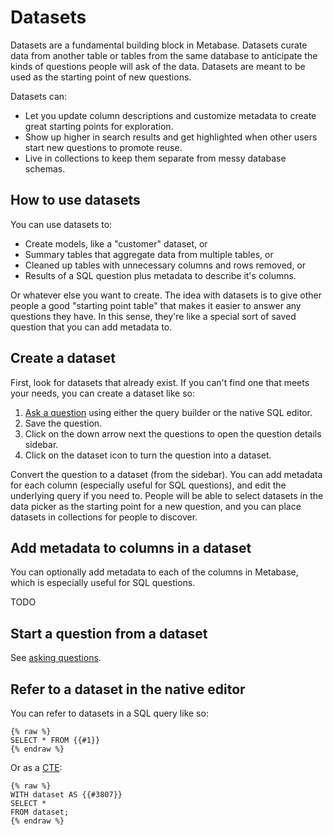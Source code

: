 # Datasets

Datasets are a fundamental building block in Metabase. Datasets curate data from another table or tables from the same database to anticipate the kinds of questions people will ask of the data. Datasets are meant to be used as the starting point of new questions.

Datasets can:

- Let you update column descriptions and customize metadata to create great starting points for exploration.
- Show up higher in search results and get highlighted when other users start new questions to promote reuse.
- Live in collections to keep them separate from messy database schemas.

## How to use datasets

You can use datasets to:

- Create models, like a "customer" dataset, or 
- Summary tables that aggregate data from multiple tables, or
- Cleaned up tables with unnecessary columns and rows removed, or
- Results of a SQL question plus metadata to describe it's columns.

Or whatever else you want to create. The idea with datasets is to give other people a good "starting point table" that makes it easier to answer any questions they have. In this sense, they're like a special sort of saved question that you can add metadata to.

## Create a dataset

First, look for datasets that already exist. If you can't find one that meets your needs, you can create a dataset like so:

1. [Ask a question][question] using either the query builder or the native SQL editor.
2. Save the question.
3. Click on the down arrow next the questions to open the question details sidebar.
4. Click on the dataset icon to turn the question into a dataset. 


Convert the question to a dataset (from the sidebar). You can add metadata for each column (especially useful for SQL questions), and edit the underlying query if you need to. People will be able to select datasets in the data picker as the starting point for a new question, and you can place datasets in collections for people to discover.

## Add metadata to columns in a dataset

You can optionally add metadata to each of the columns in Metabase, which is especially useful for SQL questions.

TODO

## Start a question from a dataset

See [asking questions][question].

## Refer to a dataset in the native editor

You can refer to datasets in a SQL query like so:

```
{% raw %}
SELECT * FROM {{#1}}
{% endraw %}
```

Or as a [CTE][CTE]:

```
{% raw %}
WITH dataset AS {{#3807}}
SELECT *
FROM dataset;
{% endraw %}
```

[cte]: https://www.metabase.com/learn/sql-questions/sql-cte

[question]: 04-asking-questions.md
